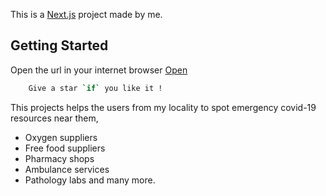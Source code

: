This is a [Next.js](https://nextjs.org/) project made by me.

## Getting Started

Open the url in your internet browser [Open](dgpcare.vercel.app)

```bash
    Give a star `if` you like it !
```
This projects helps the users from my locality to spot emergency covid-19 resources near them,
- Oxygen suppliers
- Free food suppliers
- Pharmacy shops
- Ambulance services
- Pathology labs and many more.





